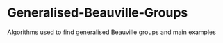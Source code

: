 # Generalised-Beauville-Groups
Algorithms used to find generalised Beauville groups and main examples
